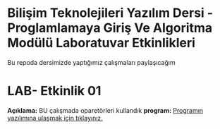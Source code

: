 # Bilişim Teknolejileri Yazılım Dersi - Proglamlamaya Giriş Ve Algoritma Modülü Laboratuvar Etkinlikleri
Bu repoda dersimizde yaptığımız çalışmaları paylaşıcağım
# LAB- Etkinlik 01
**Açıklama:**  BU çalışmada oparetörleri kullandık
**program:** [Programın yazılımına ulaşmak için tıklayınız.](https://github.com/Goktugsargin/PGA2028B/blob/main/laqb01_aritmetikislec.py)
